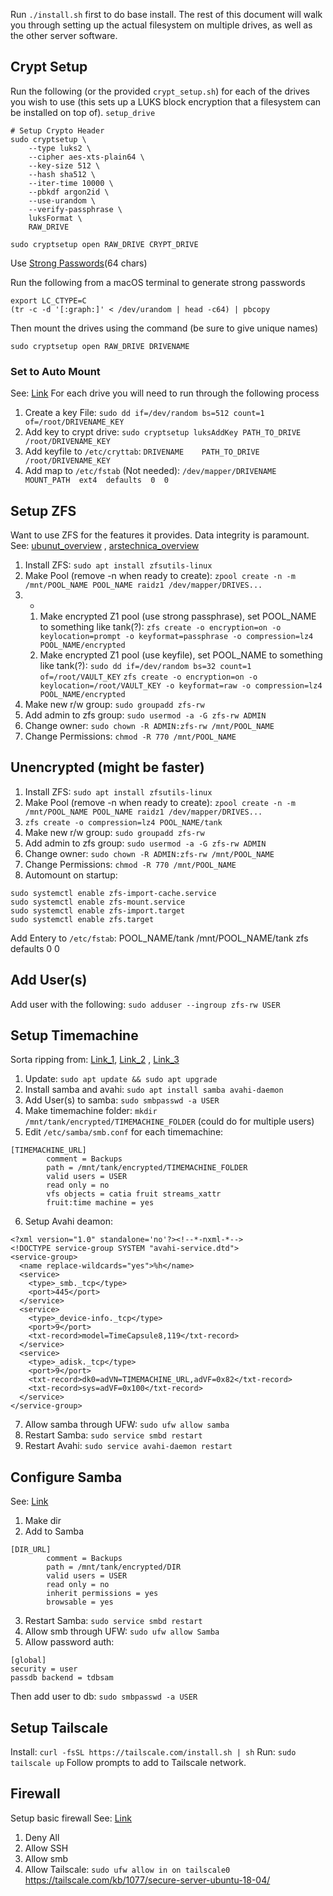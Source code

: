 Run `./install.sh` first to do base install. The rest of this document will walk you through setting up the actual filesystem on multiple drives, as well as the other server software.

## Crypt Setup
Run the following (or the provided `crypt_setup.sh`) for each of the drives you wish to use (this sets up a LUKS block encryption that a filesystem can be installed on top of).
`setup_drive`
```
# Setup Crypto Header
sudo cryptsetup \
    --type luks2 \
    --cipher aes-xts-plain64 \
    --key-size 512 \
    --hash sha512 \
    --iter-time 10000 \
    --pbkdf argon2id \
    --use-urandom \
    --verify-passphrase \
    luksFormat \
    RAW_DRIVE

sudo cryptsetup open RAW_DRIVE CRYPT_DRIVE
```

Use [Strong Passwords](https://en.wikipedia.org/wiki/Password_strength)(64 chars)

Run the following from a macOS terminal to generate strong passwords
```
export LC_CTYPE=C
(tr -c -d '[:graph:]' < /dev/urandom | head -c64) | pbcopy
```

Then mount the drives using the command (be sure to give unique names)
```
sudo cryptsetup open RAW_DRIVE DRIVENAME 
```


### Set to Auto Mount
See: [Link](https://wiki.archlinux.org/title/Dm-crypt/System_configuration#Unlocking_with_a_keyfile)
For each drive you will need to run through the following process
1. Create a key File: `sudo dd if=/dev/random bs=512 count=1 of=/root/DRIVENAME_KEY`
2. Add key to crypt drive: `sudo cryptsetup luksAddKey PATH_TO_DRIVE /root/DRIVENAME_KEY`
2. Add keyfile to `/etc/cryttab`: `DRIVENAME    PATH_TO_DRIVE   /root/DRIVENAME_KEY`
3. Add map to `/etc/fstab` (Not needed): `/dev/mapper/DRIVENAME  MOUNT_PATH  ext4  defaults  0  0`

## Setup ZFS
Want to use ZFS for the features it provides. Data integrity is paramount.
See: [ubunut_overview](https://ubuntu.com/tutorials/setup-zfs-storage-pool#1-overview) , [arstechnica_overview](https://arstechnica.com/gadgets/2021/06/a-quick-start-guide-to-openzfs-native-encryption/) 
1. Install ZFS: `sudo apt install zfsutils-linux`
2. Make Pool (remove -n when ready to create): `zpool create -n -m /mnt/POOL_NAME POOL_NAME raidz1 /dev/mapper/DRIVES...`
3. -
	1. Make encrypted Z1 pool (use strong passphrase), set POOL_NAME to something like tank(?): `zfs create -o encryption=on -o keylocation=prompt -o keyformat=passphrase -o compression=lz4 POOL_NAME/encrypted` 
	2. Make encrypted Z1 pool (use keyfile), set POOL_NAME to something like tank(?): 
        `sudo dd if=/dev/random bs=32 count=1 of=/root/VAULT_KEY`
        `zfs create -o encryption=on -o keylocation=/root/VAULT_KEY -o keyformat=raw -o compression=lz4 POOL_NAME/encrypted` 
4. Make new r/w group: `sudo groupadd zfs-rw`
5. Add admin to zfs group: `sudo usermod -a -G zfs-rw ADMIN`
6. Change owner: `sudo chown -R ADMIN:zfs-rw /mnt/POOL_NAME`
7. Change Permissions: `chmod -R 770 /mnt/POOL_NAME`

## Unencrypted (might be faster)
1. Install ZFS: `sudo apt install zfsutils-linux`
2. Make Pool (remove -n when ready to create): `zpool create -n -m /mnt/POOL_NAME POOL_NAME raidz1 /dev/mapper/DRIVES...`
3. `zfs create -o compression=lz4 POOL_NAME/tank`
4. Make new r/w group: `sudo groupadd zfs-rw`
5. Add admin to zfs group: `sudo usermod -a -G zfs-rw ADMIN`
6. Change owner: `sudo chown -R ADMIN:zfs-rw /mnt/POOL_NAME`
7. Change Permissions: `chmod -R 770 /mnt/POOL_NAME`
8. Automount on startup: 
```
sudo systemctl enable zfs-import-cache.service
sudo systemctl enable zfs-mount.service
sudo systemctl enable zfs-import.target
sudo systemctl enable zfs.target
```
Add Entery to `/etc/fstab`: POOL_NAME/tank /mnt/POOL_NAME/tank zfs defaults 0 0

## Add User(s)
Add user with the following: `sudo adduser --ingroup zfs-rw USER`


## Setup Timemachine 
Sorta ripping from: [Link_1](https://saschaeggi.medium.com/use-a-raspberry-pi-4-for-time-machine-works-with-big-sur-1e66a9650789), [Link_2](https://tomverbeure.github.io/2023/06/25/ThinMachine-a-Thin-Client-MacOS-Time-Machine-Appliance.html) , [Link_3](https://news.ycombinator.com/item?id=36472534) 
1. Update: `sudo apt update && sudo apt upgrade`
2. Install samba and avahi: `sudo apt install samba avahi-daemon` 
3. Add User(s) to samba: `sudo smbpasswd -a USER`
4. Make timemachine folder: `mkdir /mnt/tank/encrypted/TIMEMACHINE_FOLDER` (could do for multiple users)
5. Edit `/etc/samba/smb.conf` for each timemachine: 
```
[TIMEMACHINE_URL]
        comment = Backups
        path = /mnt/tank/encrypted/TIMEMACHINE_FOLDER
        valid users = USER 
        read only = no
        vfs objects = catia fruit streams_xattr
        fruit:time machine = yes
```
6. Setup Avahi deamon:
```
<?xml version="1.0" standalone='no'?><!--*-nxml-*-->
<!DOCTYPE service-group SYSTEM "avahi-service.dtd">
<service-group>
  <name replace-wildcards="yes">%h</name>
  <service>
    <type>_smb._tcp</type>
    <port>445</port>
  </service>
  <service>
    <type>_device-info._tcp</type>
    <port>9</port>
    <txt-record>model=TimeCapsule8,119</txt-record>
  </service>
  <service>
    <type>_adisk._tcp</type>
    <port>9</port>
    <txt-record>dk0=adVN=TIMEMACHINE_URL,adVF=0x82</txt-record>
    <txt-record>sys=adVF=0x100</txt-record>
  </service>
</service-group>
```
7. Allow samba through UFW: `sudo ufw allow samba`
8. Restart Samba: `sudo service smbd restart`
9. Restart Avahi: `sudo service avahi-daemon restart`


## Configure Samba
See: [Link](https://ubuntu.com/tutorials/install-and-configure-samba#3-setting-up-samba) 
1. Make dir
2. Add to Samba
```
[DIR_URL]
        comment = Backups
        path = /mnt/tank/encrypted/DIR
        valid users = USER 
        read only = no
        inherit permissions = yes
        browsable = yes
```
3. Restart Samba: `sudo service smbd restart`
4. Allow smb through UFW: `sudo ufw allow Samba`
5. Allow password auth:
```
[global]
security = user
passdb backend = tdbsam
```
Then add user to db: `sudo smbpasswd -a USER`


## Setup Tailscale
Install: `curl -fsSL https://tailscale.com/install.sh | sh`
Run: `sudo tailscale up`
Follow prompts to add to Tailscale network.

## Firewall
Setup basic firewall
See: [Link](https://www.digitalocean.com/community/tutorials/how-to-set-up-a-firewall-with-ufw-on-ubuntu-20-04) 
1. Deny All
2. Allow SSH
3. Allow smb
4. Allow Tailscale: `sudo ufw allow in on tailscale0`
    https://tailscale.com/kb/1077/secure-server-ubuntu-18-04/
